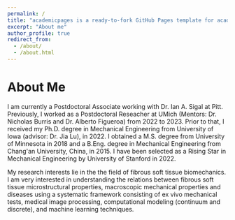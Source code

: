 ```yaml
---
permalink: /
title: "academicpages is a ready-to-fork GitHub Pages template for academic personal websites"
excerpt: "About me"
author_profile: true
redirect_from: 
  - /about/
  - /about.html
---
```


About Me
======

I am currently a Postdoctoral Associate working with Dr. Ian A. Sigal at Pitt. Previously, I worked as a Postdoctoral Reseacher at UMich (Mentors: Dr. Nicholas Burris and Dr. Alberto Figueroa) from 2022 to 2023. Prior to that, I received my Ph.D. degree in Mechanical Engineering from University of Iowa (advisor: Dr. Jia Lu), in 2022. I obtained a M.S. degree from University of Minnesota in 2018 and a B.Eng. degree in Mechanical Engineering from Chang'an University, China, in 2015. I have been selected as a Rising Star in Mechanical Engineering by University of Stanford in 2022.

My research interests lie in the the field of fibrous soft tissue biomechanics. I am very interested in understanding the relations between fibrous soft tissue microstructural properties, macroscopic mechanical properties and diseases using a systematic framework consisting of ex vivo mechanical tests, medical image processing, computational modeling (continuum and discrete), and machine learning techniques. 


